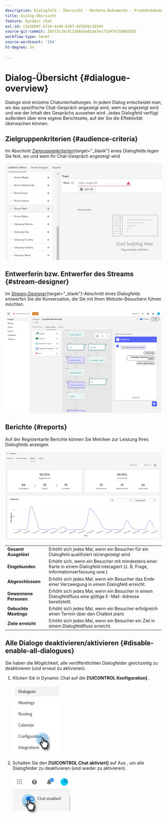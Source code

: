 ```yaml
---
description: Dialogfeld - Übersicht - Marketo-Dokumente - Produktdokumentation
title: Dialog-Übersicht
feature: Dynamic Chat
exl-id: c5e5650f-5f34-4c04-b287-62556bc35593
source-git-commit: 26573c20c411208e5a01aa7ec73a97e7208b35d5
workflow-type: tm+mt
source-wordcount: '254'
ht-degree: 5%

---
```


# Dialog-Übersicht {#dialogue-overview}

Dialoge sind einzelne Chatunterhaltungen. In jedem Dialog entscheidet man, wo das spezifische Chat-Gespräch angezeigt wird, wem es angezeigt wird und wie der Inhalt des Gesprächs aussehen wird. Jedes Dialogfeld verfügt außerdem über eine eigene Berichtseite, auf der Sie die Effektivität überwachen können.

## Zielgruppenkriterien {#audience-criteria}

Im Abschnitt [Zielgruppenkriterien](/help/marketo/product-docs/demand-generation/dynamic-chat/automated-chat/audience-criteria.md){target="_blank"} eines Dialogfelds legen Sie fest, wo und wem Ihr Chat-Gespräch angezeigt wird

![](assets/dialogue-overview-1.png)

## Entwerferin bzw. Entwerfer des Streams {#stream-designer}

Im [Stream-Designer](/help/marketo/product-docs/demand-generation/dynamic-chat/automated-chat/stream-designer.md){target="_blank"}-Abschnitt eines Dialogfelds entwerfen Sie die Konversation, die Sie mit Ihren Website-Besuchern führen möchten.

![](assets/dialogue-overview-2.png)

## Berichte {#reports}

Auf der Registerkarte Berichte können Sie Metriken zur Leistung Ihres Dialogfelds anzeigen.

![](assets/dialogue-overview-3.png)

<table>
 <tr>
  <td><strong>Gesamt Ausgelöst</strong></td>
  <td>Erhöht sich jedes Mal, wenn ein Besucher für ein Dialogfeld qualifiziert ist/angezeigt wird.
</td>
 </tr>
 <tr>
  <td><strong>Eingebunden</strong></td>
  <td>Erhöht sich, wenn ein Besucher mit mindestens einer Karte in einem Dialogfeld interagiert (z. B. Frage, Informationserfassung usw.)</td>
 </tr>
 <tr>
  <td><strong>Abgeschlossen</strong></td>
  <td>Erhöht sich jedes Mal, wenn ein Besucher das Ende einer Verzweigung in einem Dialogfeld erreicht.</td>
 </tr>
 <tr>
  <td><strong>Gewonnene Personen</strong></td>
  <td>Erhöht sich jedes Mal, wenn ein Besucher in einem Dialogfeldfluss eine gültige E-Mail-Adresse bereitstellt.</td>
 </tr>
 <tr>
  <td><strong>Gebuchte Meetings</strong></td>
  <td>Erhöht sich jedes Mal, wenn ein Besucher erfolgreich einen Termin über den Chatbot plant.</td>
 </tr>
 <tr>
  <td><strong>Ziele erreicht</strong></td>
  <td>Erhöht sich jedes Mal, wenn ein Besucher ein Ziel in einem Dialogfeldfluss erreicht.</td>
 </tr>
</table>

## Alle Dialoge deaktivieren/aktivieren {#disable-enable-all-dialogues}

Sie haben die Möglichkeit, alle veröffentlichten Dialogfelder gleichzeitig zu deaktivieren (und erneut zu aktivieren).

1. Klicken Sie in Dynamic Chat auf die **[!UICONTROL Konfiguration]** .

   ![](assets/dialogue-overview-4.png)

1. Schalten Sie den **[!UICONTROL Chat aktiviert]** auf Aus , um alle Dialogfelder zu deaktivieren (und wieder zu aktivieren).

   ![](assets/dialogue-overview-5.png)
